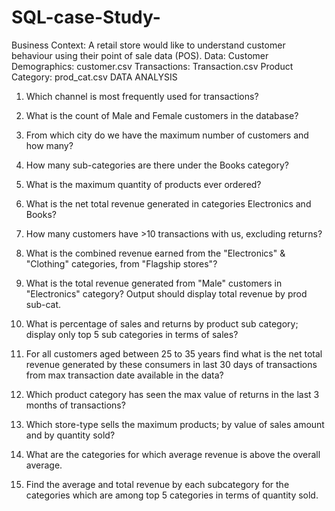 # SQL-case-Study-

Business Context: A retail store would like to understand customer behaviour using their point of sale data (POS). 
Data: Customer Demographics: customer.csv 
Transactions: Transaction.csv 
Product Category: prod_cat.csv
DATA ANALYSIS

1. Which channel is most frequently used for transactions?

2. What is the count of Male and Female customers in the database?

3. From which city do we have the maximum number of customers and how many?

4. How many sub-categories are there under the Books category?

5. What is the maximum quantity of products ever ordered?

6. What is the net total revenue generated in categories Electronics and Books?

7. How many customers have >10 transactions with us, excluding returns?

8. What is the combined revenue earned from the "Electronics" & "Clothing" categories, from "Flagship stores"?

9. What is the total revenue generated from "Male" customers in "Electronics" category? Output should display total revenue by prod sub-cat.

10. What is percentage of sales and returns by product sub category; display only top 5 sub categories in terms of sales?

11. For all customers aged between 25 to 35 years find what is the net total revenue generated by these consumers in last 30 days of transactions from max transaction date available in the data?

12. Which product category has seen the max value of returns in the last 3 months of
transactions?

13. Which store-type sells the maximum products; by value of sales amount and by quantity sold?

14. What are the categories for which average revenue is above the overall average.

15. Find the average and total revenue by each subcategory for the categories which are among top 5 categories in terms of quantity sold.
